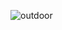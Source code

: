 ![outdoor](https://user-images.githubusercontent.com/52837649/111913003-8c39b980-8a42-11eb-9b42-79ffb5e0c0cb.png)
